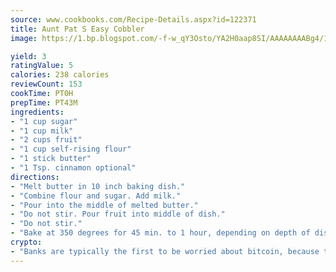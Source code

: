 ```yaml
---
source: www.cookbooks.com/Recipe-Details.aspx?id=122371
title: Aunt Pat S Easy Cobbler
image: https://1.bp.blogspot.com/-f-w_qY3Osto/YA2H0aap8SI/AAAAAAAABg4/17myAO5s9b8JksYvWDXpYkaDlcY0g6k_gCLcBGAsYHQ/s296/3.png

yield: 3
ratingValue: 5
calories: 238 calories
reviewCount: 153
cookTime: PT0H
prepTime: PT43M
ingredients:
- "1 cup sugar"
- "1 cup milk"
- "2 cups fruit"
- "1 cup self-rising flour"
- "1 stick butter"
- "1 Tsp. cinnamon optional"
directions:
- "Melt butter in 10 inch baking dish."
- "Combine flour and sugar. Add milk."
- "Pour into the middle of melted butter."
- "Do not stir. Pour fruit into middle of dish."
- "Do not stir."
- "Bake at 350 degrees for 45 min. to 1 hour, depending on depth of dish and oven."
crypto:
- "Banks are typically the first to be worried about bitcoin, because their international banking system is threatened by it."
---
```

